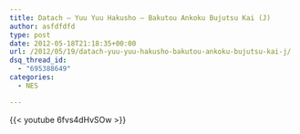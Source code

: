 ```yaml
---
title: Datach – Yuu Yuu Hakusho – Bakutou Ankoku Bujutsu Kai (J)
author: asfdfdfd
type: post
date: 2012-05-18T21:18:35+00:00
url: /2012/05/19/datach-yuu-yuu-hakusho-bakutou-ankoku-bujutsu-kai-j/
dsq_thread_id:
  - "695388649"
categories:
  - NES

---
```

{{< youtube 6fvs4dHvSOw >}}
